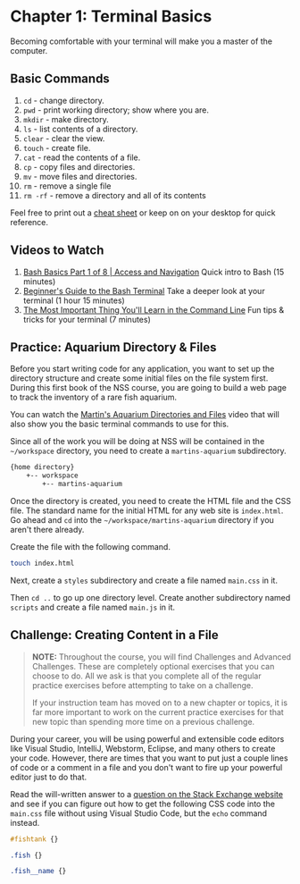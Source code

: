 # Chapter 1: Terminal Basics

Becoming comfortable with your terminal will make you a master of the computer.

## Basic Commands

1. `cd` - change directory.
1. `pwd` - print working directory; show where you are.
1. `mkdir` - make directory.
1. `ls` - list contents of a directory.
1. `clear` - clear the view.
1. `touch` - create file.
1. `cat` - read the contents of a file.
1. `cp` - copy files and directories.
1. `mv` - move files and directories.
1. `rm` - remove a single file
1. `rm -rf` - remove a directory and all of its contents

Feel free to print out a [cheat sheet](https://drive.google.com/file/d/1j5ZtphlOuRe5kihL3fc3fy27mfnXVPV4/view?usp=sharing) or keep on on your desktop for quick reference. 

## Videos to Watch

1. [Bash Basics Part 1 of 8 | Access and Navigation](https://youtu.be/eH8Z9zeywq0?t=885)
    Quick intro to Bash (15 minutes)
3. [Beginner's Guide to the Bash Terminal](https://www.youtube.com/watch?v=oxuRxtrO2Ag)
    Take a deeper look at your terminal (1 hour 15 minutes)
5. [The Most Important Thing You'll Learn in the Command Line](https://www.youtube.com/watch?v=q7-aEspwwEI)
    Fun tips & tricks for your terminal (7 minutes)

## Practice: Aquarium Directory &amp; Files

Before you start writing code for any application, you want to set up the directory structure and create some initial files on the file system first. During this first book of the NSS course, you are going to build a web page to track the inventory of a rare fish aquarium.

You can watch the [Martin's Aquarium Directories and Files](https://www.youtube.com/watch?v=ogHzpf4Kelk) video that will also show you the basic terminal commands to use for this.

Since all of the work you will be doing at NSS will be contained in the `~/workspace` directory, you need to create a `martins-aquarium` subdirectory.

```sh
{home directory}
    +-- workspace
        +-- martins-aquarium
```

Once the directory is created, you need to create the HTML file and the CSS file. The standard name for the initial HTML for any web site is `index.html`. Go ahead and `cd` into the `~/workspace/martins-aquarium` directory if you aren't there already.

Create the file with the following command.

```sh
touch index.html
```

Next, create a `styles` subdirectory and create a file named `main.css` in it.

Then `cd ..` to go up one directory level. Create another subdirectory named `scripts` and create a file named `main.js` in it.

## Challenge: Creating Content in a File

> **NOTE:** Throughout the course, you will find Challenges and Advanced Challenges. These are completely optional exercises that you can choose to do. All we ask is that you complete all of the regular practice exercises before attempting to take on a challenge.
>
> If your instruction team has moved on to a new chapter or topics, it is far more important to work on the current practice exercises for that new topic than spending more time on a previous challenge.

During your career, you will be using powerful and extensible code editors like Visual Studio, IntelliJ, Webstorm, Eclipse, and many others to create your code. However, there are times that you want to put just a couple lines of code or a comment in a file and you don't want to fire up your powerful editor just to do that.

Read the will-written answer to a [question on the Stack Exchange website](https://unix.stackexchange.com/questions/77277/how-to-append-multiple-lines-to-a-file) and see if you can figure out how to get the following CSS code into the `main.css` file without using Visual Studio Code, but the `echo` command instead.

```css
#fishtank {}

.fish {}

.fish__name {}
```
